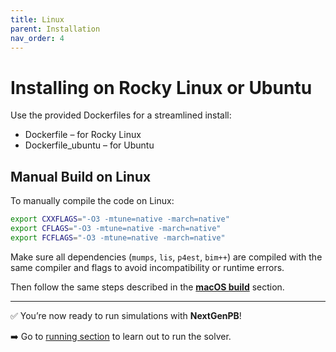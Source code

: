 ```yaml
---
title: Linux
parent: Installation
nav_order: 4
---
```


# Installing on Rocky Linux or Ubuntu

Use the provided Dockerfiles for a streamlined install:
- Dockerfile – for Rocky Linux
- Dockerfile_ubuntu – for Ubuntu

## Manual Build on Linux

To manually compile the code on Linux:

```bash
export CXXFLAGS="-O3 -mtune=native -march=native"
export CFLAGS="-O3 -mtune=native -march=native"
export FCFLAGS="-O3 -mtune=native -march=native"
```

Make sure all dependencies (`mumps`, `lis`, `p4est`, `bim++`) are compiled with the same compiler and flags to avoid incompatibility or runtime errors.

Then follow the same steps described in the [**macOS build**](/docs/installation/mac.md) section.

---

✅ You’re now ready to run simulations with **NextGenPB**!

➡️ Go to [running section](/docs/run/index.md) to learn out to run the solver.

